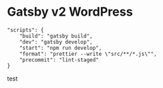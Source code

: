 # Gatsby v2 WordPress

```
"scripts": {
    "build": "gatsby build",
    "dev": "gatsby develop",
    "start": "npm run develop",
    "format": "prettier --write \"src/**/*.js\"",
    "precommit": "lint-staged"
}
```

test
